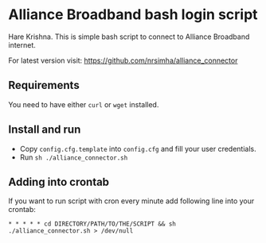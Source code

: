 # Alliance Broadband bash login script

Hare Krishna. This is simple bash script to connect to Alliance Broadband 
internet.

For latest version visit: https://github.com/nrsimha/alliance_connector

## Requirements

You need to have either `curl` or `wget` installed.

## Install and run

* Copy `config.cfg.template` into `config.cfg` and fill your user credentials.
* Run `sh ./alliance_connector.sh`

## Adding into crontab

If you want to run script with cron every minute add following line into 
your crontab:

```
* * * * * cd DIRECTORY/PATH/TO/THE/SCRIPT && sh ./alliance_connector.sh > /dev/null
```
